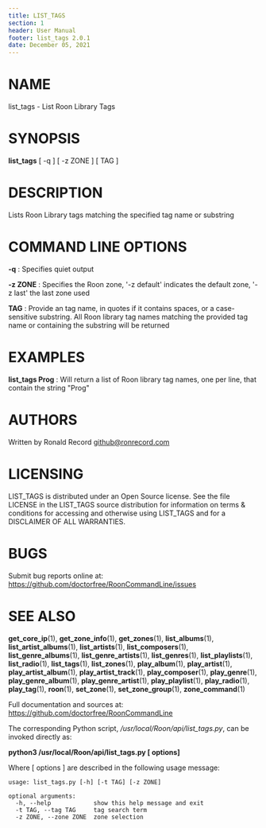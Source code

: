 ```yaml
---
title: LIST_TAGS
section: 1
header: User Manual
footer: list_tags 2.0.1
date: December 05, 2021
---
```

# NAME
list_tags - List Roon Library Tags

# SYNOPSIS
**list_tags** [ -q ] [ -z ZONE ] [ TAG ]

# DESCRIPTION
Lists Roon Library tags matching the specified tag name or substring

# COMMAND LINE OPTIONS
**-q**
: Specifies quiet output

**-z ZONE**
: Specifies the Roon zone, '-z default' indicates the default zone, '-z last' the last zone used

**TAG**
: Provide an tag name, in quotes if it contains spaces, or a case-sensitive substring. All Roon library tag names matching the provided tag name or containing the substring will be returned

# EXAMPLES
**list_tags Prog**
: Will return a list of Roon library tag names, one per line, that contain the string "Prog"

# AUTHORS
Written by Ronald Record github@ronrecord.com

# LICENSING
LIST_TAGS is distributed under an Open Source license.
See the file LICENSE in the LIST_TAGS source distribution
for information on terms &amp; conditions for accessing and
otherwise using LIST_TAGS and for a DISCLAIMER OF ALL WARRANTIES.

# BUGS
Submit bug reports online at: https://github.com/doctorfree/RoonCommandLine/issues

# SEE ALSO
**get_core_ip**(1), **get_zone_info**(1), **get_zones**(1), **list_albums**(1), **list_artist_albums**(1), **list_artists**(1), **list_composers**(1), **list_genre_albums**(1), **list_genre_artists**(1), **list_genres**(1), **list_playlists**(1), **list_radio**(1), **list_tags**(1), **list_zones**(1), **play_album**(1), **play_artist**(1), **play_artist_album**(1), **play_artist_track**(1), **play_composer**(1), **play_genre**(1), **play_genre_album**(1), **play_genre_artist**(1), **play_playlist**(1), **play_radio**(1), **play_tag**(1), **roon**(1), **set_zone**(1), **set_zone_group**(1), **zone_command**(1)

Full documentation and sources at: https://github.com/doctorfree/RoonCommandLine

The corresponding Python script, */usr/local/Roon/api/list_tags.py*,
can be invoked directly as:

**python3 /usr/local/Roon/api/list_tags.py [ options]**

Where [ options ] are described in the following usage message:

~~~~
usage: list_tags.py [-h] [-t TAG] [-z ZONE]

optional arguments:
  -h, --help            show this help message and exit
  -t TAG, --tag TAG     tag search term
  -z ZONE, --zone ZONE  zone selection
~~~~
